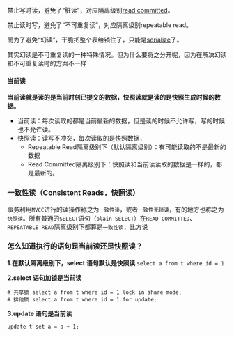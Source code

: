 



禁止写时读，避免了“脏读”，对应隔离级别[read committed](https://www.zhihu.com/search?q=read%20committed&search_source=Entity&hybrid_search_source=Entity&hybrid_search_extra=%7B%22sourceType%22%3A%22answer%22%2C%22sourceId%22%3A1434210648%7D)。

禁止读时写，避免了“不可重复读”，对应隔离级别repeatable read。

而为了避免“幻读”，干脆把整个表给锁住了，只能是[serialize](https://www.zhihu.com/search?q=serialize&search_source=Entity&hybrid_search_source=Entity&hybrid_search_extra=%7B%22sourceType%22%3A%22answer%22%2C%22sourceId%22%3A1434210648%7D)了。


其实幻读是不可重复读的一种特殊情况。但为什么要将之分开呢，因为在解决幻读和不可重复读时的方案不一样



#### 当前读
**当前读就是读的是当前时刻已提交的数据，快照读就是读的是快照生成时候的数据。**
- 当前读：每次读取的都是当前最新的数据，但是读的时候不允许写，写的时候也不允许读。
- 快照读：读写不冲突，每次读取的是快照数据，
	- Repeatable Read隔离级别下（默认隔离级别）：有可能读取的不是最新的数据
	- Read Committed隔离级别下：快照读和当前读读取的数据是一样的，都是最新的。




### 一致性读（Consistent Reads，快照读）

事务利用`MVCC`进行的读操作称之为`一致性读`，或者`一致性无锁读`，有的地方也称之为`快照读`。所有普通的`SELECT`语句（`plain SELECT`）在`READ COMMITTED`、`REPEATABLE READ`隔离级别下都算是`一致性读`，比方说


### 怎么知道执行的语句是当前读还是快照读？

**1.在默认隔离级别下，select 语句默认是快照读**
`select a from t where id = 1`

**2.select 语句加锁是当前读**
```
# 共享锁 select a from t where id = 1 lock in share mode; 
# 排他锁 select a from t where id = 1 for update;
```

**3.update 语句是当前读**

`update t set a = a + 1;`


